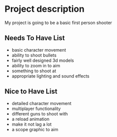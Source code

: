 # Project description

My project is going to be a basic first person shooter

## Needs To Have List

- basic character movement
- ability to shoot bullets
- fairly well designed 3d models
- ability to zoom in to aim
- something to shoot at
- appropriate lighting and sound effects             

## Nice to Have List

- detailed character movement
- multiplayer functionality
- different guns to shoot with
- a reload animation
- make it not lag a lot
- a scope graphic to aim
